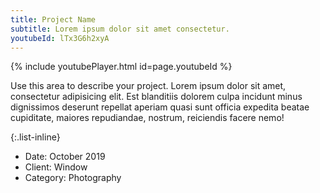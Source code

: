 ```yaml
---
title: Project Name
subtitle: Lorem ipsum dolor sit amet consectetur.
youtubeId: lTx3G6h2xyA
---
```


{% include youtubePlayer.html id=page.youtubeId %}

Use this area to describe your project. Lorem ipsum dolor sit amet, consectetur adipisicing elit. Est blanditiis dolorem culpa incidunt minus dignissimos deserunt repellat aperiam quasi sunt officia expedita beatae cupiditate, maiores repudiandae, nostrum, reiciendis facere nemo!

{:.list-inline}
- Date: October 2019
- Client: Window
- Category: Photography

